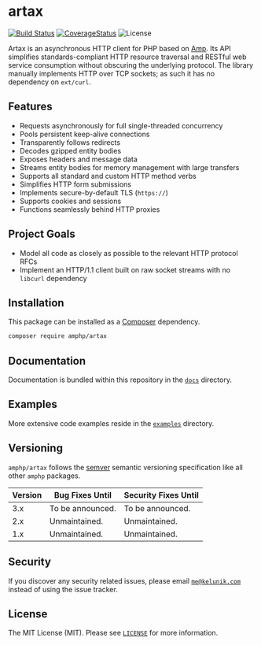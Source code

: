 # artax

[![Build Status](https://img.shields.io/travis/amphp/artax/master.svg?style=flat-square)](https://travis-ci.org/amphp/artax)
[![CoverageStatus](https://img.shields.io/coveralls/amphp/artax/master.svg?style=flat-square)](https://coveralls.io/github/amphp/artax?branch=master)
![License](https://img.shields.io/badge/license-MIT-blue.svg?style=flat-square)

Artax is an asynchronous HTTP client for PHP based on [Amp](https://github.com/amphp/amp). Its API simplifies standards-compliant HTTP resource traversal and RESTful web service consumption without obscuring the underlying protocol. The library manually implements HTTP over TCP sockets; as such it has no dependency on `ext/curl`.

## Features

 - Requests asynchronously for full single-threaded concurrency
 - Pools persistent keep-alive connections
 - Transparently follows redirects
 - Decodes gzipped entity bodies
 - Exposes headers and message data
 - Streams entity bodies for memory management with large transfers
 - Supports all standard and custom HTTP method verbs
 - Simplifies HTTP form submissions
 - Implements secure-by-default TLS (`https://`)
 - Supports cookies and sessions
 - Functions seamlessly behind HTTP proxies

## Project Goals

 - Model all code as closely as possible to the relevant HTTP protocol RFCs
 - Implement an HTTP/1.1 client built on raw socket streams with no `libcurl` dependency

## Installation

This package can be installed as a [Composer](https://getcomposer.org/) dependency.

```bash
composer require amphp/artax
```

## Documentation

Documentation is bundled within this repository in the [`docs`](./docs) directory.

## Examples

More extensive code examples reside in the [`examples`](./examples) directory.

## Versioning

`amphp/artax` follows the [semver](http://semver.org/) semantic versioning specification like all other `amphp` packages.

| Version | Bug Fixes Until  | Security Fixes Until |
| ------- | ---------------- | -------------------- |
| 3.x     | To be announced. | To be announced.     |
| 2.x     | Unmaintained.	 | Unmaintained.        |
| 1.x     | Unmaintained.    | Unmaintained.        |

## Security

If you discover any security related issues, please email [`me@kelunik.com`](mailto:me@kelunik.com) instead of using the issue tracker.

## License

The MIT License (MIT). Please see [`LICENSE`](./LICENSE) for more information.
